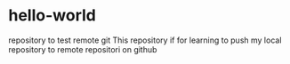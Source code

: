 # hello-world
repository to test remote git
This repository if for learning to push my local repository to remote repositori on github
